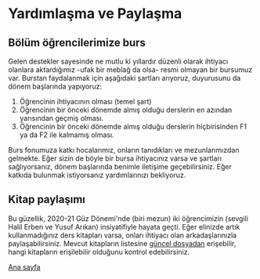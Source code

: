 # Yardımlaşma ve Paylaşma

## Bölüm öğrencilerimize burs
Gelen destekler sayesinde ne mutlu ki yıllardır düzenli olarak ihtiyacı olanlara aktardığımız -ufak bir meblağ da olsa- resmi olmayan bir bursumuz var. Burstan faydalanmak için aşağıdaki şartları arıyoruz, duyurusunu da dönem başlarında yapıyoruz:
1. Öğrencinin ihtiyacının olması (temel şart)
2. Öğrencinin bir önceki dönemde almış olduğu derslerin en azından yarısından geçmiş olması.
3. Öğrencinin bir önceki dönemde almış olduğu derslerin hiçbirisinden F1 ya da F2 ile kalmamış olması.

Burs fonumuza katkı hocalarımız, onların tanıdıkları ve mezunlarımızdan gelmekte. Eğer sizin de böyle bir bursa ihtiyacınız varsa ve şartları sağlıyorsanız, dönem başlarında benimle iletişime geçebilirsiniz. Eğer katkıda bulunmak istiyorsanız yardımlarınızı bekliyoruz.  

## Kitap paylaşımı
Bu güzellik, 2020-21 Güz Dönemi'nde (biri mezun) iki öğrencimizin (sevgili Halil Erben ve Yusuf Arıkan) insiyatifiyle hayata geçti. Eğer elinizde artık kullanmadığınız ders kitapları varsa, onları ihtiyacı olan arkadaşlarınızla paylaşabilirsiniz. Mevcut kitapların listesine [güncel dosyadan](https://docs.google.com/spreadsheets/d/1NidUwd1heBXi7H6zT7pu-IjZPHFFwMZ_XdlsnRNbQOM/edit#gid=0) erişebilir, hangi kitapların erişilebilir olduğunu kontrol edebilirsiniz.

[Ana sayfa](README.md)